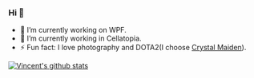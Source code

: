 ### Hi 👋
- 🔭 I’m currently working on WPF.
- 🌱 I’m currently working in Cellatopia.
- ⚡ Fun fact: I love photography and DOTA2(I choose [Crystal Maiden](https://www.dotabuff.com/heroes/crystal-maiden)).

[![Vincent's github stats](https://github-readme-stats.vercel.app/api?username=hupo376787&show_icons=true)](https://github.com/hupo376787/github-readme-stats)
<!--![](https://github.com/hupo376787/hupo376787/blob/master/VincentLoveGithub.jpg)-->

<!--
**hupo376787/hupo376787** is a ✨ _special_ ✨ repository because its `README.md` (this file) appears on your GitHub profile.

Here are some ideas to get you started:

- 🔭 I’m currently working on ...
- 🌱 I’m currently learning ...
- 👯 I’m looking to collaborate on ...
- 🤔 I’m looking for help with ...
- 💬 Ask me about ...
- 📫 How to reach me: ...
- 😄 Pronouns: ...
- ⚡ Fun fact: ...
-->


